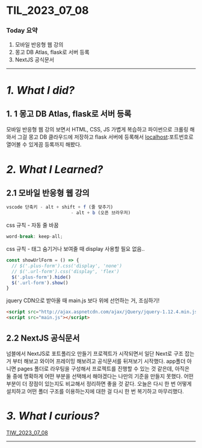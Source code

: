 # TIL_2023_07_08

### Today 요약

1. 모바일 반응형 웹 강의
2. 몽고 DB Atlas, flask로 서버 등록
3. NextJS 공식문서

---

# **_1. What I did?_**

## 1. 1 몽고 DB Atlas, flask로 서버 등록

모바일 반응형 웹 강의 보면서 HTML, CSS, JS 가볍게 복습하고 파이썬으로 크롤링 해와서 그걸 몽고 DB 클라우드에 저장하고 flask 서버에 등록해서 [localhost](http://localhost):포트번호로 열어볼 수 있게끔 등록까지 해봤다.

# _2. What I Learned?_

## 2.1 모바일 반응형 웹 강의

```jsx
vscode 단축키 - alt + shift + f (줄 맞추기)
						- alt + b (오픈 브라우저)
```

css 규칙 - 자동 줄 바꿈

```jsx
word-break: keep-all;
```

css 규칙 - 태그 숨기거나 보여줄 때 display 사용할 필요 없음..

```jsx
const showUrlForm = () => {
  // $('.plus-form').css('display', 'none')
  // $('.url-form').css('display', 'flex')
  $('.plus-form').hide()
  $('.url-form').show()
}
```

jquery CDN으로 받아올 때 main.js 보다 위에 선언하는 거, 조심하기!

```html
<script src="http://ajax.aspnetcdn.com/ajax/jQuery/jquery-1.12.4.min.js"></script>
<script src="main.js"></script>
```

## 2.2 NextJS 공식문서

넘블에서 NextJS로 포트폴리오 만들기 프로젝트가 시작되면서 일단 Next로 구조 잡는 거 부터 해보고 와이어 프레이밍 해보려고 공식문서를 뒤져보기 시작했다. app폴더 아니면 pages 폴더로 라우팅을 구성해서 프로젝트를 진행할 수 있는 것 같은데, 아직은 둘 중에 명확하게 어떤 부분을 선택해서 해야겠다는 나만의 기준을 만들지 못했다. 어떤 부분이 더 장점이 있는지도 비교해서 정리하면 좋을 것 같다. 오늘은 다시 한 번 어떻게 설치하고 어떤 폴더 구조를 이용하는지에 대한 걸 다시 한 번 복기하고 마무리했다.

# _3. What I curious?_

[TIW_2023_07_08](https://www.notion.so/TIW_2023_07_08-461f950cb0314e7fa10437ed34d95723?pvs=21)

---
